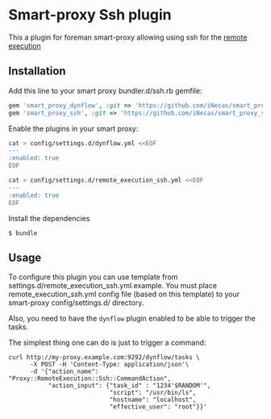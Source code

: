 # Smart-proxy Ssh plugin 

This a plugin for foreman smart-proxy allowing using ssh for the
[remote execution](http://theforeman.github.io/foreman_remote_execution/)

## Installation

Add this line to your smart proxy bundler.d/ssh.rb gemfile:

```ruby
gem 'smart_proxy_dynflow', :git => 'https://github.com/iNecas/smart_proxy_dynflow.git'
gem 'smart_proxy_ssh', :git => 'https://github.com/iNecas/smart_proxy_ssh.git'
```

Enable the plugins in your smart proxy:

```bash
cat > config/settings.d/dynflow.yml <<EOF
---
:enabled: true
EOF

cat > config/settings.d/remote_execution_ssh.yml <<EOF
---
:enabled: true
EOF
```

Install the dependencies

    $ bundle

## Usage

To configure this plugin you can use template from settings.d/remote_execution_ssh.yml.example.
You must place remote_execution_ssh.yml config file (based on this template) to your
smart-proxy config/settings.d/ directory.

Also, you need to have the `dynflow` plugin enabled to be able to
trigger the tasks.

The simplest thing one can do is just to trigger a command:

```
curl http://my-proxy.example.com:9292/dynflow/tasks \
      -X POST -H 'Content-Type: application/json'\
      -d '{"action_name":  "Proxy::RemoteExecution::Ssh::CommandAction",
           "action_input": {"task_id" : "1234'$RANDOM'",
                            "script": "/usr/bin/ls",
                            "hostname": "localhost",
                            "effective_user": "root"}}'
```
